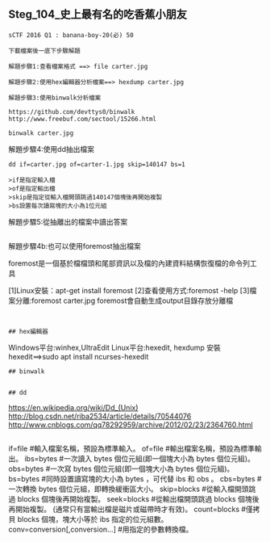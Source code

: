 ## Steg_104_史上最有名的吃香蕉小朋友
```
sCTF 2016 Q1 : banana-boy-20(必) 50
```

```
下載檔案後一底下步驟解題

解題步驟1:查看檔案格式 ==> file carter.jpg

解題步驟2:使用hex編輯器分析檔案==> hexdump carter.jpg

解題步驟3:使用binwalk分析檔案
```
```
https://github.com/devttys0/binwalk
http://www.freebuf.com/sectool/15266.html
```
```
binwalk carter.jpg
```

解題步驟4:使用dd抽出檔案
```
dd if=carter.jpg of=carter-1.jpg skip=140147 bs=1

>if是指定輸入檔
>of是指定輸出檔
>skip是指定從輸入檔開頭跳過140147個塊後再開始複製
>bs設置每次讀寫塊的大小為1位元組
```
解題步驟5:從抽離出的檔案中讀出答案
```
```
解題步驟4b:也可以使用foremost抽出檔案

foremost是一個基於檔檔頭和尾部資訊以及檔的內建資料結構恢復檔的命令列工具

[1]Linux安裝：apt-get install foremost
[2]查看使用方式:foremost -help
[3]檔案分離:foremost carter.jpg
foremost會自動生成output目錄存放分離檔
```


## hex編輯器
```
Windows平台:winhex,UltraEdit
Linux平台:hexedit, hexdump
安裝hexedit==>sudo apt install ncurses-hexedit
```
## binwalk


## dd
```
https://en.wikipedia.org/wiki/Dd_(Unix)
http://blog.csdn.net/riba2534/article/details/70544076
http://www.cnblogs.com/qq78292959/archive/2012/02/23/2364760.html
```
```
if=file #輸入檔案名稱，預設為標準輸入。 
of=file #輸出檔案名稱，預設為標準輸出。 
ibs=bytes #一次讀入 bytes 個位元組(即一個塊大小為 bytes 個位元組)。 
obs=bytes #一次寫 bytes 個位元組(即一個塊大小為 bytes 個位元組)。 
bs=bytes #同時設置讀寫塊的大小為 bytes ，可代替 ibs 和 obs 。 
cbs=bytes #一次轉換 bytes 個位元組，即轉換緩衝區大小。 
skip=blocks #從輸入檔開頭跳過 blocks 個塊後再開始複製。 
seek=blocks #從輸出檔開頭跳過 blocks 個塊後再開始複製。
   (通常只有當輸出檔是磁片或磁帶時才有效)。 
count=blocks #僅拷貝 blocks 個塊，塊大小等於 ibs 指定的位元組數。 
conv=conversion[,conversion...] #用指定的參數轉換檔。
```
